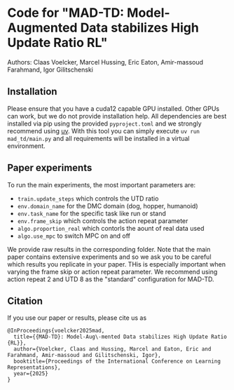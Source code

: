# Code for "MAD-TD: Model-Augmented Data stabilizes High Update Ratio RL"

Authors: Claas Voelcker, Marcel Hussing, Eric Eaton, Amir-massoud Farahmand, Igor Gilitschenski

## Installation

Please ensure that you have a cuda12 capable GPU installed. Other GPUs can work, but we do not provide installation help.
All dependencies are best installed via pip using the provided `pyproject.toml` and we strongly recommend using [uv](https://docs.astral.sh/uv/).
With this tool you can simply execute `uv run mad_td/main.py` and all requirements will be installed in a virtual environment.

## Paper experiments

To run the main experiments, the most important parameters are:
- `train.update_steps` which controls the UTD ratio
- `env.domain_name` for the DMC domain (dog, hopper, humanoid)
- `env.task_name` for the specific task like run or stand
- `env.frame_skip` which controls the action repeat parameter
- `algo.proportion_real` which contorls the aount of real data used
- `algo.use_mpc` to switch MPC on and off

We provide raw results in the corresponding folder. Note that the main paper contains extensive experiments and so we ask you to be careful which results you replicate in your paper. THis is especially important when varying the frame skip or action repeat parameter.
We recommend using action repeat 2 and UTD 8 as the "standard" configuration for MAD-TD.

## Citation

If you use our paper or results, please cite us as 

```
@InProceedings{voelcker2025mad,
  title={{MAD-TD}: Model-Aug\-mented Data stabilizes High Update Ratio {RL}},
  author={Voelcker, Claas and Hussing, Marcel and Eaton, Eric and Farahmand, Amir-massoud and Gilitschenski, Igor},
  booktitle={Proceedings of the International Conference on Learning Representations},
  year={2025}
}
```
